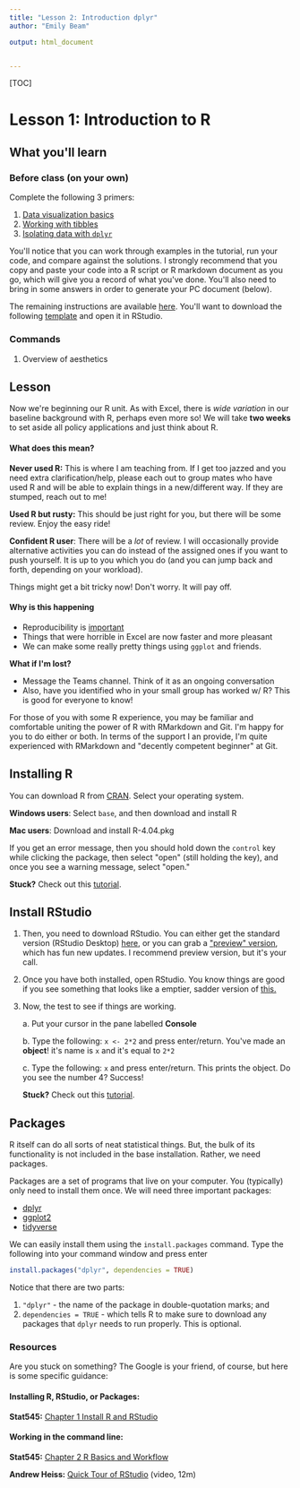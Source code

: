 ```yaml
---
title: "Lesson 2: Introduction dplyr"
author: "Emily Beam"

output: html_document


---
```




[TOC]

# Lesson 1: Introduction to R

## What you'll learn



### **Before class (on your own)**

Complete the following 3 primers:

1. [Data visualization basics](https://rstudio.cloud/learn/primers/1.1)
2. [Working with tibbles](https://rstudio.cloud/learn/primers/2.1)
3. [Isolating data with `dplyr`](https://rstudio.cloud/learn/primers/2.2)

You'll notice that you can work through examples in the tutorial, run your code, and compare against the solutions. I strongly recommend that you copy and paste your code into a R script or R markdown document as you go, which will give you a record of what you've done. You'll also need to bring in some answers in order to generate your PC document (below).

The remaining instructions are available [here](R_0702_template.html). You'll want to download the following [template](R_0702_template.Rmd) and open it in RStudio.

### Commands

1. Overview of aesthetics 

## Lesson

Now we're beginning our R unit. As with Excel, there is *wide variation* in our baseline background with R, perhaps even more so! We will take **two weeks** to set aside all policy applications and just think about R. 

#### What does this mean? 

**Never used R:** This is where I am teaching from. If I get too jazzed and you need extra clarification/help, please each out to group mates who have used R and will be able to explain things in a new/different way. If they are stumped, reach out to me! 

**Used R but rusty:** This should be just right for you, but there will be some review. Enjoy the easy ride! 

**Confident R user**: There will be a *lot* of review. I will occasionally provide alternative activities you can do instead of the assigned ones if you want to push yourself. It is up to you which you do (and you can jump back and forth, depending on your workload). 

Things might get a bit tricky now! Don't worry. It will pay off. 

#### Why is this happening

- Reproducibility is [important](http://www2.stat.duke.edu/courses/Fall17/sta112.01/slides/02-deck.html#5)
- Things that were horrible in Excel are now faster and more pleasant
- We can make some really pretty things using `ggplot` and friends.

**What if I'm lost?**

- Message the Teams channel. Think of it as an ongoing conversation
- Also, have you identified who in your small group has worked w/ R? This is good for everyone to know!

For those of you with some R experience, you may be familiar and comfortable uniting the power of R with RMarkdown and Git. I'm happy for you to do either or both. In terms of the support I an provide, I'm quite experienced with RMarkdown and "decently competent beginner" at Git. 



## Installing R

You can download R from [CRAN](https://cran.r-project.org/). Select your operating system. 

**Windows users**: Select `base`, and then download and install R

**Mac users**: Download and install R-4.04.pkg

If you get an error message, then you should hold down the `control` key while clicking the package, then select "open" (still holding the key), and once you see a warning message, select "open."

**Stuck?** Check out this [tutorial](https://tutorials.shinyapps.io/00-setup/).

## Install RStudio

1. Then, you need to download RStudio. You can either get the standard version (RStudio Desktop) [here](https://rstudio.com/products/rstudio/download/preview/), or you can grab a ["preview" version](https://rstudio.com/products/rstudio/download/preview/), which has fun new updates. I recommend preview version, but it's your call.

2. Once you have both installed, open RStudio. You know things are good if you see something that looks like a emptier, sadder version of [this.](https://rstudio.com/wp-content/uploads/2014/04/rstudio-workbench.png)

3. Now, the test to see if things are working. 

   a. Put your cursor in the pane labelled **Console**

   b. Type the following: `x <- 2*2` and press enter/return. You've made an **object**! it's name is `x` and it's equal to `2*2`

   c. Type the following: `x`  and press enter/return. This prints the object. Do you see the number 4? Success!

   

   **Stuck?** Check out this [tutorial](https://tutorials.shinyapps.io/00-setup/).

   

## Packages 

R itself can do all sorts of neat statistical things. But, the bulk of its functionality is not included in the base installation. Rather, we need packages. 

Packages are a set of programs that live on your computer. You (typically) only need to install them once. We will need three important packages: 

- [dplyr](https://cran.r-project.org/package=dplyr)
- [ggplot2](https://ggplot2.tidyverse.org/)
- [tidyverse](https://tidyr.tidyverse.org/)

We can easily install them using the `install.packages` command. Type the following into your command window and press enter 

```R
install.packages("dplyr", dependencies = TRUE)
```

Notice that there are two parts: 

1.  `"dplyr"`  - the name of the package in double-quotation marks; and 
2.  `dependencies = TRUE` - which tells R to make sure to download any packages that `dplyr` needs to run properly. This is optional.

### Resources

Are you stuck on something? The Google is your friend, of course, but here is some specific guidance: 

#### Installing R, RStudio, or Packages: 

**Stat545:** [Chapter 1 Install R and RStudio](https://stat545.com/install.html) 

#### Working in the command line: 

**Stat545:** [Chapter 2 R Basics and Workflow](https://stat545.com/r-basics.html#basics-of-working-with-r-at-the-command-line-and-rstudio-goodies)

**Andrew Heiss:** [Quick Tour of RStudio](https://www.youtube.com/watch?time_continue=440&v=cnQ-v1UUWyE&feature=emb_logo) (video, 12m)



